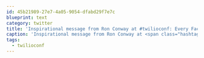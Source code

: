 ```yaml
---
id: 45b21989-27e7-4a05-9054-dfabd29f7e7c
blueprint: text
category: twitter
title: 'Inspirational message from Ron Conway at #twilioconf: Every Facebook and Google started from entrepreneurs in this room such as yourselves'
caption: 'Inspirational message from Ron Conway at <span class="hashtag hashtag_local">#<a href="http://tweettemp.darylchymko.ca/?tag=twilioconf">twilioconf</a>: Every Facebook and Google started from entrepreneurs in this room such as yourselves'
tags:
  - twilioconf
---
```

